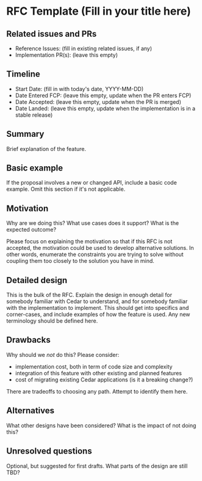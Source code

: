 # RFC Template (Fill in your title here)

## Related issues and PRs

- Reference Issues: (fill in existing related issues, if any)
- Implementation PR(s): (leave this empty)

## Timeline

- Start Date: (fill in with today's date, YYYY-MM-DD)
- Date Entered FCP: (leave this empty, update when the PR enters FCP)
- Date Accepted: (leave this empty, update when the PR is merged)
- Date Landed: (leave this empty, update when the implementation is in a stable release)

## Summary

Brief explanation of the feature.

## Basic example

If the proposal involves a new or changed API, include a basic code example.
Omit this section if it's not applicable.

## Motivation

Why are we doing this? What use cases does it support? What is the expected
outcome?

Please focus on explaining the motivation so that if this RFC is not accepted,
the motivation could be used to develop alternative solutions. In other words,
enumerate the constraints you are trying to solve without coupling them too
closely to the solution you have in mind.

## Detailed design

This is the bulk of the RFC. Explain the design in enough detail for somebody familiar with Cedar to understand, and for somebody familiar with the implementation to implement. This should get into specifics and corner-cases, and include examples of how the feature is used. Any new terminology should be defined here.

## Drawbacks

Why should we *not* do this? Please consider:

- implementation cost, both in term of code size and complexity
- integration of this feature with other existing and planned features
- cost of migrating existing Cedar applications (is it a breaking change?)

There are tradeoffs to choosing any path. Attempt to identify them here.

## Alternatives

What other designs have been considered? What is the impact of not doing this?

## Unresolved questions

Optional, but suggested for first drafts. What parts of the design are still
TBD?
